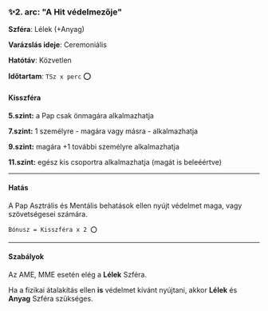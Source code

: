 ### ✨2. arc: "A Hit védelmezője"

**Szféra**: Lélek (+Anyag)

**Varázslás ideje**: Ceremoniális

**Hatótáv**: Közvetlen

**Időtartam**: `TSz x perc` ⭕

#### Kisszféra

**5.szint:** a Pap csak önmagára alkalmazhatja

**7.szint:** 1 személyre - magára vagy másra - alkalmazhatja

**9.szint:** magára +1 további személyre alkalmazhatja

**11.szint:** egész kis csoportra alkalmazhatja (magát is beleéértve)


---
#### Hatás

A Pap Asztrális és Mentális behatások ellen nyújt védelmet maga, vagy szövetségesei számára.

```
Bónusz = Kisszféra x 2 ⭕
```

---
#### Szabályok

Az AME, MME esetén elég a **Lélek** Szféra.

Ha a fizikai átalakítás ellen **is** védelmet kívánt nyújtani, akkor **Lélek** és **Anyag** Szféra szükséges.
